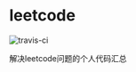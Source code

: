 leetcode
========

![travis-ci](https://travis-ci.org/philomuzzi/leetcode.svg?branch=master)

解决leetcode问题的个人代码汇总
